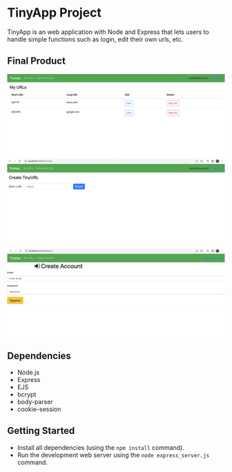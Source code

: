 # TinyApp Project

TinyApp is an web application with Node and Express that lets users to handle simple functions such as login, edit their own urls, etc. 

## Final Product

!["screenshot of URL's page"](https://github.com/JeongminJamie/tinyapp/blob/main/docs/:urls%20page.png?raw=true)
!["screenshot of creating URL page"](https://github.com/JeongminJamie/tinyapp/blob/main/docs/creat%20url%20page.png?raw=true)
!["screenshot of Register page"](https://github.com/JeongminJamie/tinyapp/blob/main/docs/urls-register%20page.png?raw=true)

## Dependencies

- Node.js
- Express
- EJS
- bcrypt
- body-parser
- cookie-session


## Getting Started

- Install all dependencies (using the `npm install` command).
- Run the development web server using the `node express_server.js` command.